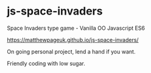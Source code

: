# js-space-invaders
Space Invaders type game - Vanilla OO Javascript ES6

https://matthewpageuk.github.io/js-space-invaders/

On going personal project, lend a hand if you want.

Friendly coding with low sugar.
